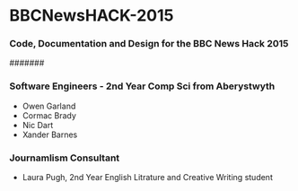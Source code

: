# BBCNewsHACK-2015

### Code, Documentation and Design for the BBC News Hack 2015
#######


### Software Engineers - 2nd Year Comp Sci from Aberystwyth
* Owen Garland 
* Cormac Brady
* Nic Dart 
* Xander Barnes 

### Journamlism Consultant
* Laura Pugh, 2nd Year English Litrature and Creative Writing student
